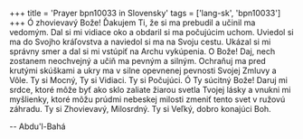 +++
title = 'Prayer bpn10033 in Slovensky'
tags = ['lang-sk', 'bpn10033']
+++
Ó zhovievavý Bože! Ďakujem Ti, že si ma prebudil a učinil ma vedomým. Dal si mi vidiace oko a obdaril si ma počujúcim uchom. Uviedol si ma do Svojho kráľovstva a naviedol si ma na Svoju cestu. Ukázal si mi správny smer a dal si mi vstúpiť na Archu vykúpenia. O Bože! Daj, nech zostanem neochvejný a učiň ma pevným a silným. Ochraňuj ma pred krutými skúškami a ukry ma v silne opevnenej pevnosti Svojej Zmluvy a Vôle. Ty si Mocný, Ty si Vidiaci. Ty si Počujúci.
Ó Ty súcitný Bože! Daruj mi srdce, ktoré môže byť ako sklo zaliate žiarou svetla Tvojej lásky a vnukni mi myšlienky, ktoré môžu prúdmi nebeskej milosti zmeniť tento svet v ružovú záhradu.
Ty si Zhovievavý, Milosrdný. Ty si Veľký, dobro konajúci Boh.

-- Abdu'l-Bahá
